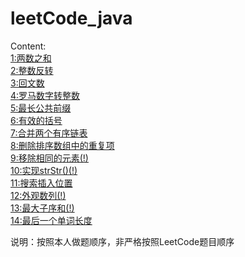 # leetCode_java
Content:  
[1:两数之和](https://github.com/wjy1478/leetCode_java/tree/master/main/src/pers/lyz/leetCode/number_1)  
[2:整数反转](https://github.com/wjy1478/leetCode_java/tree/master/main/src/pers/lyz/leetCode/number_2)  
[3:回文数](https://github.com/wjy1478/leetCode_java/tree/master/main/src/pers/lyz/leetCode/number_3)  
[4:罗马数字转整数](https://github.com/wjy1478/leetCode_java/tree/master/main/src/pers/lyz/leetCode/number_4)  
[5:最长公共前缀](https://github.com/wjy1478/leetCode_java/tree/master/main/src/pers/lyz/leetCode/number_5)  
[6:有效的括号](https://github.com/wjy1478/leetCode_java/tree/master/main/src/pers/lyz/leetCode/number_6)  
[7:合并两个有序链表](https://github.com/wjy1478/leetCode_java/tree/master/main/src/pers/lyz/leetCode/number_7)  
[8:删除排序数组中的重复项](https://github.com/wjy1478/leetCode_java/tree/master/main/src/pers/lyz/leetCode/number_8)  
[9:移除相同的元素(!)](https://github.com/wjy1478/leetCode_java/tree/master/main/src/pers/lyz/leetCode/number_9)  
[10:实现strStr()(!)](https://github.com/wjy1478/leetCode_java/tree/master/main/src/pers/lyz/leetCode/number_10)  
[11:搜索插入位置](https://github.com/wjy1478/leetCode_java/tree/master/main/src/pers/lyz/leetCode/number_11)  
[12:外观数列(!)](https://github.com/wjy1478/leetCode_java/tree/master/main/src/pers/lyz/leetCode/number_12)  
[13:最大子序和(!)](https://github.com/wjy1478/leetCode_java/tree/master/main/src/pers/lyz/leetCode/number_13)  
[14:最后一个单词长度](https://github.com/wjy1478/leetCode_java/tree/master/main/src/pers/lyz/leetCode/number_14)    

<p>说明：按照本人做题顺序，非严格按照LeetCode题目顺序</p>